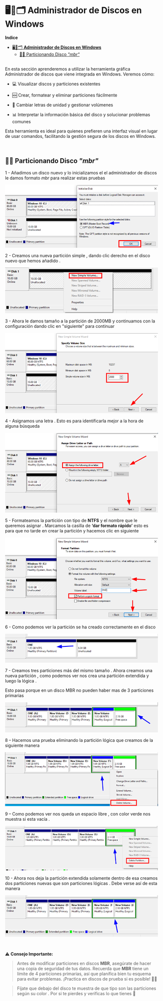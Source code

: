 # 🖥️💽🗂️ **Administrador de Discos en Windows**

**Indice**

- [🖥️💽🗂️ **Administrador de Discos en Windows**](#️️-administrador-de-discos-en-windows)
  - [📀🧱 Particionando Disco *"mbr"*](#-particionando-disco-mbr)

<br>
En esta sección aprenderemos a utilizar la herramienta gráfica Administrador de discos que viene integrada en Windows. Veremos cómo:

  - 💻 Visualizar discos y particiones existentes

  - 🆕 Crear, formatear y eliminar particiones fácilmente

  - 🔄 Cambiar letras de unidad y gestionar volúmenes

  - 📊 Interpretar la información básica del disco y solucionar problemas comunes

Esta herramienta es ideal para quienes prefieren una interfaz visual en lugar de usar comandos, facilitando la gestión segura de los discos en Windows.

<br>

## 📀🧱 Particionando Disco *"mbr"* 

1 - Añadimos un disco nuevo y lo inicializamos el el administrador de discos le damos formato *mbr* para realizar estas pruebas 

![Inicializando Disco](./img/admin_disk_1.png)


2 - Creamos una nueva partición simple , dando clic derecho en el disco nuevo que hemos añadido .

![Nueva Partición](./img/admin_disk_2.png)


3 - Ahora le damos tamaño a la partición de 2000MB y continuamos con la configuración dando clic en "siguiente" para continuar

![Tamaño de Partición](./img/admin_disk_3.png)

4 - Asignamos una letra . Esto es para identificarla mejor a la hora de alguna búsqueda 

![Asignación de Letra](./img/admin_disk_4.png)


5 - Formateamos la partición con tipo de **NTFS** y el nombre que le queremos asignar . Marcamos la casilla de **‘dar formato rápido’** esto es para que no tarde en crear la partición y hacemos clic en siguiente 

![Tipo de Formato](./img/admin_disk_5.png)

6 - Como podemos ver la partición se ha creado correctamente en el disco 

![Partición Creada](./img/admin_disk_6.png)


7 - Creamos tres particiones más del mismo tamaño . Ahora  creamos una nueva partición , como podemos ver nos crea una partición extendida y luego la lógica .

Esto pasa porque en un disco MBR no pueden haber mas de 3 particiones primarias 

![Partición nueva extendia](./img/admin_disk_7.png)

8 – Hacemos una prueba eliminando la partición lógica que creamos de  la siguiente manera 

![Eliminando Partición](./img/admin_disk_8.png)


9 – Como podemos ver nos queda un espacio libre , con color verde nos muestra si esta vacía .

![Resultado de eliminación](./img/admin_disk_9.png)


10 - Ahora nos deja la partición extendida solamente dentro de esa creamos dos particiones nuevas que son particiones lógicas . Debe verse así de esta manera 

![Disco particionado](./img/admin_disk_10.png)

<br>

⚠️ **Consejo Importante:**
> Antes de modificar particiones en discos **MBR**, asegúrate de hacer una copia de seguridad de tus datos. Recuerda que **MBR** tiene un límite de 4 particiones primarias, así que planifica bien tu esquema para evitar problemas. ¡Practica en discos de prueba si es posible! 💾🔧

> Fíjate que debajo del disco te muestra de que tipo son las particiones según su color . Por si te pierdes y verificas lo que tienes 🎨